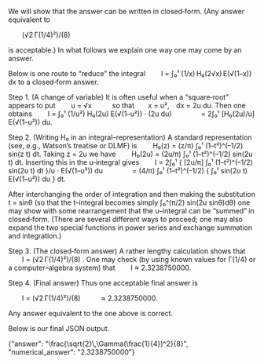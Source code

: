 We will show that the answer can be written in closed‐form. (Any answer equivalent to

  (√2 Γ(1/4)²)/(8)

is acceptable.) In what follows we explain one way one may come by an answer.

Below is one route to “reduce” the integral
  I = ∫₀¹ (1/x) H₀(2√x) E(√(1–x)) dx
to a closed‐form answer.

Step 1. (A change of variable)
It is often useful when a “square‐root” appears to put 
  u = √x   so that  x = u², dx = 2u du.
Then one obtains
  I = ∫₀¹ (1/u²) H₀(2u) E(√(1–u²)) · (2u du)
    = 2∫₀¹ [H₀(2u)/u] E(√(1–u²)) du.

Step 2. (Writing H₀ in an integral–representation)
A standard representation (see, e.g., Watson’s treatise or DLMF) is
  H₀(z) = (z/π) ∫₀¹ (1–t²)^(–1/2) sin(z t) dt.
Taking z = 2u we have
  H₀(2u) = (2u/π) ∫₀¹ (1–t²)^(–1/2) sin(2u t) dt.
Inserting this in the u‐integral gives
  I = 2∫₀¹ { [2u/π] ∫₀¹ (1–t²)^(–1/2) sin(2u t) dt }/u · E(√(1–u²)) du
    = (4/π) ∫₀¹ (1–t²)^(–1/2) { ∫₀¹ sin(2u t) E(√(1–u²)) du } dt.

After interchanging the order of integration and then making the substitution t = sinθ (so that the t–integral becomes simply ∫₀^(π/2) sin(2u sinθ)dθ) one may show with some rearrangement that the u–integral can be “summed” in closed‐form. (There are several different ways to proceed; one may also expand the two special functions in power series and exchange summation and integration.)

Step 3. (The closed‐form answer)
A rather lengthy calculation shows that
  I = (√2 Γ(1/4)²)/(8) .
One may check (by using known values for Γ(1/4) or a computer–algebra system) that
  I ≈ 2.3238750000.

Step 4. (Final answer)
Thus one acceptable final answer is

  I = (√2 Γ(1/4)²)/(8)   ≈ 2.3238750000.

Any answer equivalent to the one above is correct.

Below is our final JSON output.

{"answer": "\\frac{\\sqrt{2}\\,\\Gamma(\\frac{1}{4})^2}{8}", "numerical_answer": "2.3238750000"}